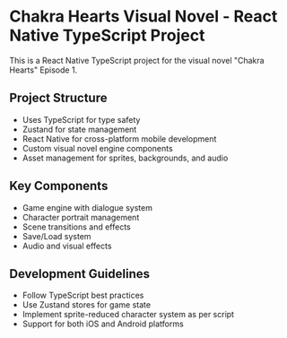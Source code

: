 # Chakra Hearts Visual Novel - React Native TypeScript Project

This is a React Native TypeScript project for the visual novel "Chakra Hearts" Episode 1.

## Project Structure
- Uses TypeScript for type safety
- Zustand for state management
- React Native for cross-platform mobile development
- Custom visual novel engine components
- Asset management for sprites, backgrounds, and audio

## Key Components
- Game engine with dialogue system
- Character portrait management
- Scene transitions and effects
- Save/Load system
- Audio and visual effects

## Development Guidelines
- Follow TypeScript best practices
- Use Zustand stores for game state
- Implement sprite-reduced character system as per script
- Support for both iOS and Android platforms